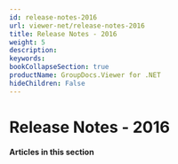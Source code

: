 ```yaml
---
id: release-notes-2016
url: viewer-net/release-notes-2016
title: Release Notes - 2016
weight: 5
description: 
keywords: 
bookCollapseSection: true
productName: GroupDocs.Viewer for .NET
hideChildren: False
---
```


# Release Notes - 2016

#### Articles in this section
